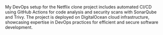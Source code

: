 My DevOps setup for the Netflix clone project includes automated CI/CD using GitHub Actions for code analysis and security scans with SonarQube and Trivy. The project is deployed on DigitalOcean cloud infrastructure, showcasing expertise in DevOps practices for efficient and secure software development.
